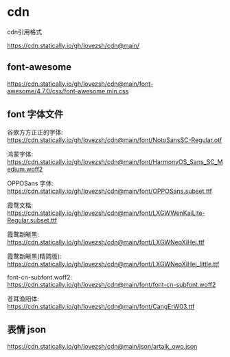  # cdn

cdn引用格式  

https://cdn.statically.io/gh/lovezsh/cdn@main/

## font-awesome

https://cdn.statically.io/gh/lovezsh/cdn@main/font-awesome/4.7.0/css/font-awesome.min.css


## font 字体文件

谷歌方方正正的字体: https://cdn.statically.io/gh/lovezsh/cdn@main/font/NotoSansSC-Regular.otf

鸿蒙字体: https://cdn.statically.io/gh/lovezsh/cdn@main/font/HarmonyOS_Sans_SC_Medium.woff2

OPPOSans 字体: https://cdn.statically.io/gh/lovezsh/cdn@main/font/OPPOSans.subset.ttf

霞鹜文楷: https://cdn.statically.io/gh/lovezsh/cdn@main/font/LXGWWenKaiLite-Regular.subset.ttf

霞鹜新晰黑: https://cdn.statically.io/gh/lovezsh/cdn@main/font/LXGWNeoXiHei.ttf

霞鹜新晰黑(精简版): https://cdn.statically.io/gh/lovezsh/cdn@main/font/LXGWNeoXiHei_little.ttf

font-cn-subfont.woff2: https://cdn.statically.io/gh/lovezsh/cdn@main/font/font-cn-subfont.woff2

苍耳渔阳体: https://cdn.statically.io/gh/lovezsh/cdn@main/font/CangErW03.ttf


## 表情 json

https://cdn.statically.io/gh/lovezsh/cdn@main/json/artalk_owo.json


